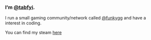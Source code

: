 ### I’m [@tabfyi](http://github.com/tabfyi).
I run a small gaming community/network called [@funkygg](funky.gg) and have a interest in coding.

You can find my steam [here](http://steamcommunity.com/id/6722)

<!---
tabfyi/tabfyi is a ✨ special ✨ repository because its `README.md` (this file) appears on your GitHub profile.
You can click the Preview link to take a look at your changes.
--->
